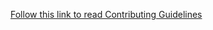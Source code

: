 
[Follow this link to read Contributing Guidelines](https://ibm-garage-cloud.github.io/ibm-garage-developer-guide/contributing)
